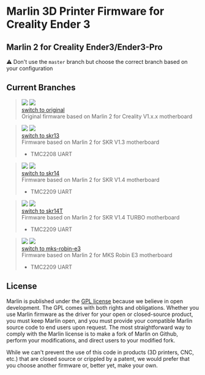 # Marlin 3D Printer Firmware for Creality Ender 3

## Marlin 2  for Creality Ender3/Ender3-Pro

⚠️ Don't use the `master` branch but choose the correct branch based on your configuration

## Current Branches
>![](https://img.shields.io/badge/branch-original-blue) 
![](https://img.shields.io/badge/build-passing-success)<br>
[switch to original](https://github.com/dazeroit/ender-3/tree/original)<br>
Original firmware based on Marlin 2 for Creality V1.x.x motherboard

> ![](https://img.shields.io/badge/branch-skr13-blue) 
![](https://img.shields.io/badge/build-passing-success)<br>
[switch to skr13](https://github.com/dazeroit/ender-3/tree/skr13)<br>
Firmware based on Marlin 2 for SKR V1.3 motherboard<br>
> * TMC2208 UART

> ![](https://img.shields.io/badge/branch-skr14-blue) 
![](https://img.shields.io/badge/build-passing-success)<br>
[switch to skr14](https://github.com/dazeroit/ender-3/tree/skr14)<br>
Firmware based on Marlin 2 for SKR V1.4 motherboard<br>
> * TMC2209 UART

> ![](https://img.shields.io/badge/branch-skr14T-blue) 
![](https://img.shields.io/badge/build-passing-success)<br>
[switch to skr14T](https://github.com/dazeroit/ender-3/tree/skr14T)<br>
Firmware based on Marlin 2 for SKR V1.4 TURBO motherboard<br>
> * TMC2209 UART

> ![](https://img.shields.io/badge/branch-mks--robin--e3-blue) 
![](https://img.shields.io/badge/build-passing-success)<br>
[switch to mks-robin-e3](https://github.com/dazeroit/ender-3/tree/mks-robin-e3)<br>
Firmware based on Marlin 2 for MKS Robin E3 motherboard<br>
> * TMC2209 UART

## License

Marlin is published under the [GPL license](/LICENSE) because we believe in open development. The GPL comes with both rights and obligations. Whether you use Marlin firmware as the driver for your open or closed-source product, you must keep Marlin open, and you must provide your compatible Marlin source code to end users upon request. The most straightforward way to comply with the Marlin license is to make a fork of Marlin on Github, perform your modifications, and direct users to your modified fork.

While we can't prevent the use of this code in products (3D printers, CNC, etc.) that are closed source or crippled by a patent, we would prefer that you choose another firmware or, better yet, make your own.
